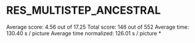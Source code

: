 # RES_MULTISTEP_ANCESTRAL 

Average score:	4.56	out of 17.25
Total score:	146	out of 552
Average time: 	130.40	s / picture
Average time normalized:	126.01	s / picture *


